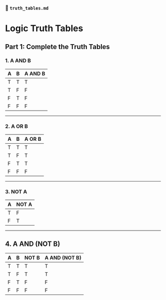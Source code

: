 ### 📄 `truth_tables.md`


# Logic Truth Tables

## Part 1: Complete the Truth Tables

### 1. A AND B

| A | B | A AND B |
|---|---|---------|
| T | T |    T    |
| T | F |    F    |
| F | T |    F    |
| F | F |    F    |

---

### 2. A OR B

| A | B | A OR B |
|---|---|--------|
| T | T |   T    |
| T | F |   T    |
| F | T |   T    |
| F | F |   F    |

---

### 3. NOT A

| A | NOT A |
|---|-------|
| T |   F   |
| F |   T   |

---

## 4. A AND (NOT B)

| A | B | NOT B | A AND (NOT B) |
|---|---|--------|---------------|
| T | T |   T    |       T       |
| T | F |   T    |       T       |
| F | T |   F    |       F       |
| F | F |   F    |       F       |
